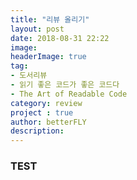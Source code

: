 ```yaml
---
title: "리뷰 올리기"
layout: post
date: 2018-08-31 22:22
image: 
headerImage: true
tag: 
- 도서리뷰
- 읽기 좋은 코드가 좋은 코드다
- The Art of Readable Code
category: review
project : true
author: betterFLY
description:
---
```



### TEST